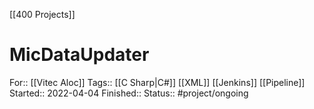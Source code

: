 [[400 Projects]]

# MicDataUpdater

For:: [[Vitec Aloc]]
Tags:: [[C Sharp|C#]] [[XML]] [[Jenkins]] [[Pipeline]]
Started:: 2022-04-04
Finished:: 
Status:: #project/ongoing 

